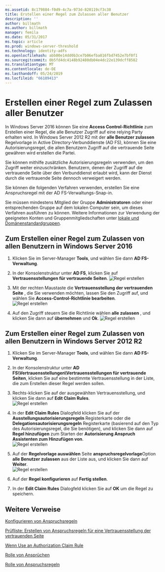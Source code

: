 ```yaml
---
ms.assetid: 8c179884-f0d9-4c7a-973d-820119cf3c38
title: Erstellen einer Regel zum Zulassen aller Benutzer
description: ''
author: billmath
ms.author: billmath
manager: femila
ms.date: 05/31/2017
ms.topic: article
ms.prod: windows-server-threshold
ms.technology: identity-adfs
ms.openlocfilehash: abb00e14dd0b3ce7b06efba816fbd7452e7bf0f1
ms.sourcegitcommit: 0b5fd4dc4148b92480db04e4dc22e139dcff8582
ms.translationtype: MT
ms.contentlocale: de-DE
ms.lasthandoff: 05/24/2019
ms.locfileid: "66189413"
---
```

# <a name="create-a-rule-to-permit-all-users"></a>Erstellen einer Regel zum Zulassen aller Benutzer

In Windows Server 2016 können Sie eine **Access Control-Richtlinie** zum Erstellen einer Regel, die alle Benutzer Zugriff auf eine relying Party erhalten wird.  In Windows Server 2012 R2 mit der **alle Benutzer zulassen** Regelvorlage in Active Directory-Verbunddienste \(AD FS\), können Sie eine Autorisierungsregel, die allen Benutzern Zugriff auf die vertrauende Seite gewähren wird erstellen die Partei. 

Sie können mithilfe zusätzliche Autorisierungsregeln verwenden, um den Zugriff weiter einzuschränken. Benutzern, denen der Zugriff auf die vertrauende Seite über den Verbunddienst erlaubt wird, kann der Dienst durch die vertrauende Seite dennoch verweigert werden.  
  
Sie können die folgenden Verfahren verwenden, erstellen Sie eine Anspruchsregel mit der AD FS-Verwaltungs-Snap\-in.  
  
Sie müssen mindestens Mitglied der Gruppe **Administratoren** oder einer entsprechenden Gruppe auf dem lokalen Computer sein, um dieses Verfahren ausführen zu können.  Weitere Informationen zur Verwendung der geeigneten Konten und Gruppenmitgliedschaften unter [lokale und Domänenstandardgruppen](https://go.microsoft.com/fwlink/?LinkId=83477). 

## <a name="to-create-a-rule-to-permit-all-users-in-windows-server-2016"></a>Zum Erstellen einer Regel zum Zulassen von allen Benutzern in Windows Server 2016

1.  Klicken Sie im Server-Manager **Tools**, und wählen Sie dann **AD FS-Verwaltung**.  
  
2.  In der Konsolenstruktur unter **AD FS**, klicken Sie auf **Vertrauensstellungen für vertrauende Seiten**. 
![Regel erstellen](media/Create-a-Rule-to-Permit-All-Users/permitall1.PNG)

3.  Mit der rechten Maustaste die **Vertrauensstellung der vertrauenden Seite** , die Sie verwenden möchten, lassen Sie den Zugriff auf, und wählen Sie **Access-Control-Richtlinie bearbeiten**.  
![Regel erstellen](media/Create-a-Rule-to-Permit-All-Users/permitall2.PNG)

4. Auf den Zugriff steuern Sie die Richtlinie wählen **alle zulassen** , und klicken Sie dann auf **übernehmen** und **Ok**.
![Regel erstellen](media/Create-a-Rule-to-Permit-All-Users/permitall3.PNG)
  
## <a name="to-create-a-rule-to-permit-all-users-in-windows-server-2012-r2"></a>Zum Erstellen einer Regel zum Zulassen von allen Benutzern in Windows Server 2012 R2 
  
1.  Klicken Sie im Server-Manager **Tools**, und wählen Sie dann **AD FS-Verwaltung**.  
  
2.  In der Konsolenstruktur unter **AD FS\\Vertrauensstellungen\\Vertrauensstellungen für vertrauende Seiten**, klicken Sie auf eine bestimmte Vertrauensstellung in der Liste, die zum Erstellen dieser Regel werden sollen.  

3.  Rechts\-klicken Sie auf der ausgewählten Vertrauensstellung, und klicken Sie dann auf **Edit Claim Rules**.  
![Regel erstellen](media/Create-a-Rule-to-Permit-All-Users/permitall4.PNG)  

4.  In der **Edit Claim Rules** Dialogfeld klicken Sie auf der **Ausstellungsautorisierungsregeln** Registerkarte oder die **Delegationsautorisierungsregeln** Registerkarte \(basierend auf den Typ des Autorisierungsregel, die Sie benötigen\), und klicken Sie dann auf **Regel hinzufügen** zum Starten der **Autorisierung Anspruch Assistenten zum Hinzufügen von**.  
![Regel erstellen](media/Create-a-Rule-to-Permit-All-Users/permitall5.PNG)  
5.  Auf der **Regelvorlage auswählen** Seite **anspruchsregelvorlage**Option **alle Benutzer zulassen** aus der Liste aus, und klicken Sie dann auf **Weiter**.  
![Regel erstellen](media/Create-a-Rule-to-Permit-All-Users/permitall6.PNG)    
6.  Auf der **Regel konfigurieren** auf **Fertig stellen**.  
  
7.  In der **Edit Claim Rules** Dialogfeld klicken Sie auf **OK** um die Regel zu speichern.  

## <a name="additional-references"></a>Weitere Verweise 
[Konfigurieren von Anspruchsregeln](Configure-Claim-Rules.md)  
 
[Prüfliste: Erstellen von Anspruchsregeln für eine Vertrauensstellung der vertrauenden Seite](https://technet.microsoft.com/library/ee913578.aspx)  
  
[Wenn Use an Authorization Claim Rule](../../ad-fs/technical-reference/When-to-Use-an-Authorization-Claim-Rule.md)  

[Rolle von Ansprüchen](../../ad-fs/technical-reference/The-Role-of-Claims.md)  
  
[Rolle von Anspruchsregeln](../../ad-fs/technical-reference/The-Role-of-Claim-Rules.md)  
